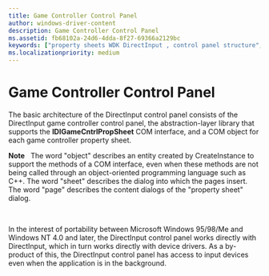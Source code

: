 ```yaml
---
title: Game Controller Control Panel
author: windows-driver-content
description: Game Controller Control Panel
ms.assetid: fb68102a-24d6-4dda-8f27-69366a2129bc
keywords: ["property sheets WDK DirectInput , control panel structure", "game controllers WDK DirectInput , control panel structure", "control panels WDK DirectInput , architecture"]
ms.localizationpriority: medium
---
```


# Game Controller Control Panel





The basic architecture of the DirectInput control panel consists of the DirectInput game controller control panel, the abstraction-layer library that supports the **IDIGameCntrlPropSheet** COM interface, and a COM object for each game controller property sheet.

**Note**   The word "object" describes an entity created by CreateInstance to support the methods of a COM interface, even when these methods are not being called through an object-oriented programming language such as C++. The word "sheet" describes the dialog into which the pages insert. The word "page" describes the content dialogs of the "property sheet" dialog.

 

In the interest of portability between Microsoft Windows 95/98/Me and Windows NT 4.0 and later, the DirectInput control panel works directly with DirectInput, which in turn works directly with device drivers. As a by-product of this, the DirectInput control panel has access to input devices even when the application is in the background.

 

 




